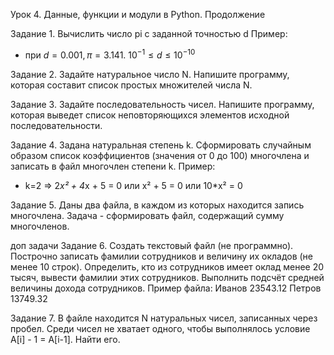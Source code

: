 Урок 4. Данные, функции и модули в Python. Продолжение

Задание 1. Вычислить число pi c заданной точностью d 
Пример:
- при $d = 0.001, π = 3.141.$    $10^{-1} ≤ d ≤10^{-10}$

Задание 2. Задайте натуральное число N. Напишите программу, которая составит список простых множителей числа N.

Задание 3. Задайте последовательность чисел. Напишите программу, которая выведет список неповторяющихся элементов исходной последовательности.

Задание 4. Задана натуральная степень k. Сформировать случайным образом список коэффициентов (значения от 0 до 100) многочлена и записать в файл многочлен степени k.
Пример:
- k=2 => 2*x² + 4*x + 5 = 0 или x² + 5 = 0 или 10*x² = 0

Задание 5. Даны два файла, в каждом из которых находится запись многочлена. Задача - сформировать файл, содержащий сумму многочленов.

доп задачи
Задание 6. Создать текстовый файл (не программно). Построчно записать фамилии сотрудников и величину их окладов (не менее 10 строк). Определить, кто из сотрудников имеет оклад менее 20 тысяч, вывести фамилии этих сотрудников. Выполнить подсчёт средней величины дохода сотрудников.
Пример файла:
Иванов 23543.12
Петров 13749.32

Задание 7. В файле находится N натуральных чисел, записанных через пробел. Среди чисел не хватает одного, чтобы выполнялось условие A[i] - 1 = A[i-1]. Найти его.
